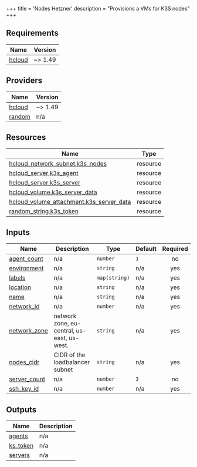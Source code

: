 +++
title = 'Nodes Hetzner'
description = "Provisions a VMs for K3S nodes"
+++

<!-- BEGIN_TF_DOCS -->
## Requirements

| Name | Version |
|------|---------|
| <a name="requirement_hcloud"></a> [hcloud](#requirement\_hcloud) | ~> 1.49 |

## Providers

| Name | Version |
|------|---------|
| <a name="provider_hcloud"></a> [hcloud](#provider\_hcloud) | ~> 1.49 |
| <a name="provider_random"></a> [random](#provider\_random) | n/a |

## Resources

| Name | Type |
|------|------|
| [hcloud_network_subnet.k3s_nodes](https://registry.terraform.io/providers/hetznercloud/hcloud/latest/docs/resources/network_subnet) | resource |
| [hcloud_server.k3s_agent](https://registry.terraform.io/providers/hetznercloud/hcloud/latest/docs/resources/server) | resource |
| [hcloud_server.k3s_server](https://registry.terraform.io/providers/hetznercloud/hcloud/latest/docs/resources/server) | resource |
| [hcloud_volume.k3s_server_data](https://registry.terraform.io/providers/hetznercloud/hcloud/latest/docs/resources/volume) | resource |
| [hcloud_volume_attachment.k3s_server_data](https://registry.terraform.io/providers/hetznercloud/hcloud/latest/docs/resources/volume_attachment) | resource |
| [random_string.k3s_token](https://registry.terraform.io/providers/hashicorp/random/latest/docs/resources/string) | resource |

## Inputs

| Name | Description | Type | Default | Required |
|------|-------------|------|---------|:--------:|
| <a name="input_agent_count"></a> [agent\_count](#input\_agent\_count) | n/a | `number` | `1` | no |
| <a name="input_environment"></a> [environment](#input\_environment) | n/a | `string` | n/a | yes |
| <a name="input_labels"></a> [labels](#input\_labels) | n/a | `map(string)` | n/a | yes |
| <a name="input_location"></a> [location](#input\_location) | n/a | `string` | n/a | yes |
| <a name="input_name"></a> [name](#input\_name) | n/a | `string` | n/a | yes |
| <a name="input_network_id"></a> [network\_id](#input\_network\_id) | n/a | `number` | n/a | yes |
| <a name="input_network_zone"></a> [network\_zone](#input\_network\_zone) | network zone, eu-central, us-east, us-west. | `string` | n/a | yes |
| <a name="input_nodes_cidr"></a> [nodes\_cidr](#input\_nodes\_cidr) | CIDR of the loadbalancer subnet | `string` | n/a | yes |
| <a name="input_server_count"></a> [server\_count](#input\_server\_count) | n/a | `number` | `3` | no |
| <a name="input_ssh_key_id"></a> [ssh\_key\_id](#input\_ssh\_key\_id) | n/a | `number` | n/a | yes |

## Outputs

| Name | Description |
|------|-------------|
| <a name="output_agents"></a> [agents](#output\_agents) | n/a |
| <a name="output_ks_token"></a> [ks\_token](#output\_ks\_token) | n/a |
| <a name="output_servers"></a> [servers](#output\_servers) | n/a |
<!-- END_TF_DOCS -->